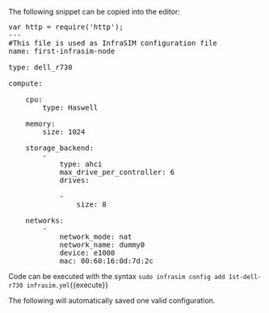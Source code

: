 The following snippet can be copied into the editor:

<pre class="file" data-filename="app.js" data-target="replace">var http = require('http');
---
#This file is used as InfraSIM configuration file
name: first-infrasim-node

type: dell_r730

compute:

    cpu:
        type: Haswell

    memory:
        size: 1024

    storage_backend:
        -
            type: ahci
            max_drive_per_controller: 6
            drives:

            -
                size: 8

    networks:
        -
            network_mode: nat
            network_name: dummy0
            device: e1000
            mac: 00:60:16:0d:7d:2c
</pre>

Code can be executed with the syntax `sudo infrasim config add 1st-dell-r730 infrasim.yml`{{execute}}

The following will automatically saved one valid configuration.
